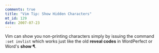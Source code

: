 ```yaml
--- 
comments: true
title: "Vim Tip: Show Hidden Characters"
mt_id: 129
date: 2007-07-23
---
```

Vim can show you non-printing characters simply by issuing the command `:set invlist` which works just like the old **reveal codes**  in WordPerfect or Word's **show &#xB6;**.
